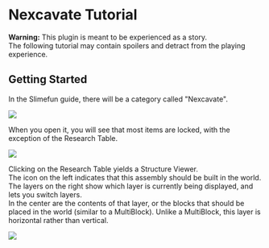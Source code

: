 # Nexcavate Tutorial

**Warning:** This plugin is meant to be experienced as a story.<br>
The following tutorial may contain spoilers and detract from the playing experience.

## Getting Started

In the Slimefun guide, there will be a category called "Nexcavate".

![](https://raw.githubusercontent.com/qwertyuioplkjhgfd/Nexcavate/main/img/tutorial_1.png)

When you open it, you will see that most items are locked, with the exception of the Research Table.

![](https://raw.githubusercontent.com/qwertyuioplkjhgfd/Nexcavate/main/img/tutorial_2.png)

Clicking on the Research Table yields a Structure Viewer.<br>
The icon on the left indicates that this assembly should be built in the world.<br>
The layers on the right show which layer is currently being displayed, and lets you switch layers. <br>
In the center are the contents of that layer, or the blocks that should be placed in the world (similar to a MultiBlock).
Unlike a MultiBlock, this layer is horizontal rather than vertical. 

![](https://raw.githubusercontent.com/qwertyuioplkjhgfd/Nexcavate/main/img/tutorial_3.png)


